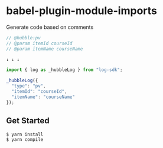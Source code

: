# babel-plugin-module-imports

Generate code based on comments

```js
// @hubble:pv
// @param itemId courseId
// @param itemName courseName

↓ ↓ ↓

import { log as _hubbleLog } from "log-sdk";

_hubbleLog({
  "type": "pv",
  "itemId": "courseId",
  "itemName": "courseName"
});
```

## Get Started

```bash
$ yarn install
$ yarn compile
```

